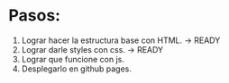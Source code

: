 # Pasos:

1. Lograr hacer la estructura base con HTML. -> READY
2. Lograr darle styles con css. -> READY
3. Lograr que funcione con js.
4. Desplegarlo en github pages.

